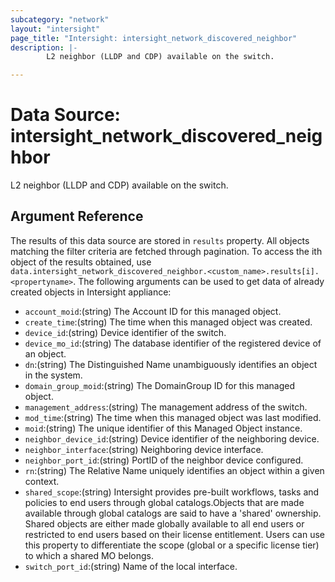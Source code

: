 ```yaml
---
subcategory: "network"
layout: "intersight"
page_title: "Intersight: intersight_network_discovered_neighbor"
description: |-
        L2 neighbor (LLDP and CDP) available on the switch.

---
```


# Data Source: intersight_network_discovered_neighbor
L2 neighbor (LLDP and CDP) available on the switch.
## Argument Reference
The results of this data source are stored in `results` property.
All objects matching the filter criteria are fetched through pagination.
To access the ith object of the results obtained, use `data.intersight_network_discovered_neighbor.<custom_name>.results[i].<propertyname>`.
The following arguments can be used to get data of already created objects in Intersight appliance:
* `account_moid`:(string) The Account ID for this managed object. 
* `create_time`:(string) The time when this managed object was created. 
* `device_id`:(string) Device identifier of the switch. 
* `device_mo_id`:(string) The database identifier of the registered device of an object. 
* `dn`:(string) The Distinguished Name unambiguously identifies an object in the system. 
* `domain_group_moid`:(string) The DomainGroup ID for this managed object. 
* `management_address`:(string) The management address of the switch. 
* `mod_time`:(string) The time when this managed object was last modified. 
* `moid`:(string) The unique identifier of this Managed Object instance. 
* `neighbor_device_id`:(string) Device identifier of the neighboring device. 
* `neighbor_interface`:(string) Neighboring device interface. 
* `neighbor_port_id`:(string) PortID of the neighbor device configured. 
* `rn`:(string) The Relative Name uniquely identifies an object within a given context. 
* `shared_scope`:(string) Intersight provides pre-built workflows, tasks and policies to end users through global catalogs.Objects that are made available through global catalogs are said to have a 'shared' ownership. Shared objects are either made globally available to all end users or restricted to end users based on their license entitlement. Users can use this property to differentiate the scope (global or a specific license tier) to which a shared MO belongs. 
* `switch_port_id`:(string) Name of the local interface. 
 
